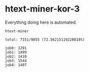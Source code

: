 # htext-miner-kor-3

Everything doing here is automated.

```
htext-miner

total: 7151/9855 (72.56215119228818%)

job0: 1291
job1: 1499
job2: 1410
job3: 1544
job4: 1407
```